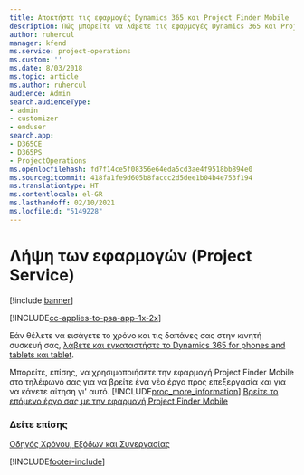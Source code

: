 ```yaml
---
title: Αποκτήστε τις εφαρμογές Dynamics 365 και Project Finder Mobile | MicrosoftDocs
description: Πώς μπορείτε να λάβετε τις εφαρμογές Dynamics 365 και Project Finder Mobile
author: ruhercul
manager: kfend
ms.service: project-operations
ms.custom: ''
ms.date: 8/03/2018
ms.topic: article
ms.author: ruhercul
audience: Admin
search.audienceType:
- admin
- customizer
- enduser
search.app:
- D365CE
- D365PS
- ProjectOperations
ms.openlocfilehash: fd7f14ce5f08356e64eda5cd3ae4f9518bb894e0
ms.sourcegitcommit: 418fa1fe9d605b8faccc2d5dee1b04b4e753f194
ms.translationtype: HT
ms.contentlocale: el-GR
ms.lasthandoff: 02/10/2021
ms.locfileid: "5149228"
---
```

# <a name="get-the-apps-project-service"></a>Λήψη των εφαρμογών (Project Service)

[!include [banner](../includes/psa-now-project-operations.md)]

[!INCLUDE[cc-applies-to-psa-app-1x-2x](../includes/cc-applies-to-psa-app-1x-2x.md)]

Εάν θέλετε να εισάγετε το χρόνο και τις δαπάνες σας στην κινητή συσκευή σας, [λάβετε και εγκαταστήστε το Dynamics 365 for phones and tablets και tablet](https://docs.microsoft.com/dynamics365/mobile-app/dynamics-365-phones-tablets-users-guide).  
  
 Μπορείτε, επίσης, να χρησιμοποιήσετε την εφαρμογή Project Finder Mobile στο τηλέφωνό σας για να βρείτε ένα νέο έργο προς επεξεργασία και για να κάνετε αίτηση γι' αυτό. [!INCLUDE[proc_more_information](../includes/proc-more-information.md)] [Βρείτε το επόμενο έργο σας με την εφαρμογή Project Finder Mobile](../psa/find-next-project-finder-mobile-app.md) 
  
### <a name="see-also"></a>Δείτε επίσης  
 [Οδηγός Χρόνου, Εξόδων και Συνεργασίας](../psa/time-expense-collaboration-guide.md)


[!INCLUDE[footer-include](../includes/footer-banner.md)]